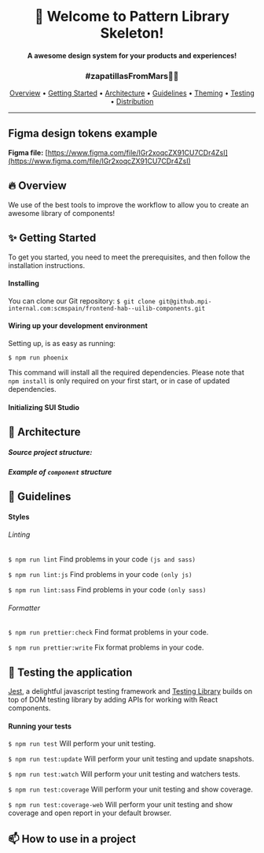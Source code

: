 <h1 align="center">
  <br><br>
   👋 Welcome to Pattern Library Skeleton!
  <br>
</h1>

<h4 align="center">A awesome design system for your products and experiences!</h4>

<h3 align="center">#zapatillasFromMars👟🚀</h3>

<p align="center">
  <a href="#fire-overview">Overview</a> •
  <a href="#sparkles-getting-started">Getting Started</a> •
  <a href="#triangular_ruler-architecture">Architecture</a> •
  <a href="#nail_care-guidelines">Guidelines</a> •
  <a href="#rainbow-theming">Theming</a> •
  <a href="#pray-testing-the-application">Testing</a> •
  <a href="#mailbox-how-to-use-in-a-project">Distribution</a>
</p>

<hr />

## Figma design tokens example

**Figma file:** [https://www.figma.com/file/IGr2xoqcZX91CU7CDr4ZsI](https://www.figma.com/file/IGr2xoqcZX91CU7CDr4ZsI)

## :fire: Overview

We use of the best tools to improve the workflow to allow you to create an awesome library of components!

## :sparkles: Getting Started

To get you started, you need to meet the prerequisites, and then follow the installation instructions.

#### Installing

You can clone our Git repository:
`$ git clone git@github.mpi-internal.com:scmspain/frontend-hab--uilib-components.git`

#### Wiring up your development environment

Setting up, is as easy as running:

`$ npm run phoenix`

This command will install all the required dependencies. Please note that `npm install` is only required on your first start, or in case of updated dependencies.

#### Initializing SUI Studio

## :triangular_ruler: Architecture

##### Source project structure:

##### Example of `component` structure

## :nail_care: Guidelines

#### Styles

###### Linting

`$ npm run lint` Find problems in your code `(js and sass)`

`$ npm run lint:js` Find problems in your code `(only js)`

`$ npm run lint:sass` Find problems in your code `(only sass)`

###### Formatter

`$ npm run prettier:check` Find format problems in your code.

`$ npm run prettier:write` Fix format problems in your code.

## :pray: Testing the application

[Jest](https://jestjs.io/), a delightful javascript testing framework and [Testing Library](https://testing-library.com/) builds on top of DOM testing library by adding APIs for working with React components.

#### Running your tests

`$ npm run test` Will perform your unit testing.

`$ npm run test:update` Will perform your unit testing and update snapshots.

`$ npm run test:watch` Will perform your unit testing and watchers tests.

`$ npm run test:coverage` Will perform your unit testing and show coverage.

`$ npm run test:coverage-web` Will perform your unit testing and show coverage and open report in your default browser.

## :mailbox: How to use in a project
